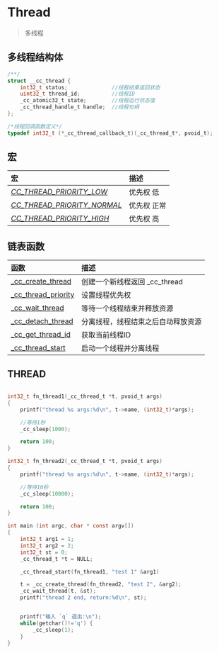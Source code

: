 # Thread

> 多线程

多线程结构体
---------------
```c
/**/
struct __cc_thread {
    int32_t status;              //线程结束返回状态
    uint32_t thread_id;          //线程ID
    _cc_atomic32_t state;        //线程运行状态值
    _cc_thread_handle_t handle;  //线程句柄
};

/*线程回调函数定义*/
typedef int32_t (*_cc_thread_callback_t)(_cc_thread_t*, pvoid_t);
```

宏
---------------

| 宏 | 描述  |
| :--------------- |:----------------------- |
| [_CC_THREAD_PRIORITY_LOW_](#THREAD) | 优先权 低 |
| [_CC_THREAD_PRIORITY_NORMAL_](#THREAD) | 优先权 正常 |
| [_CC_THREAD_PRIORITY_HIGH_](#THREAD) | 优先权 高 |

链表函数
---------------

| 函数 | 描述  |
| :--------------- |:----------------------- |
| [_cc_create_thread](#THREAD) | 创建一个新线程返回 _cc_thread |
| [_cc_thread_priority](#THREAD) | 设置线程优先权 |
| [_cc_wait_thread](#THREAD) | 等待一个线程结束并释放资源 |
| [_cc_detach_thread](#THREAD) | 分离线程，线程结束之后自动释放资源 |
| [_cc_get_thread_id](#THREAD) | 获取当前线程ID |
| [_cc_thread_start](#THREAD) | 启动一个线程并分离线程 |

## THREAD
```c

int32_t fn_thread1(_cc_thread_t *t, pvoid_t args)
{
    printf("thread %s args:%d\n", t->name, (int32_t)*args);

    //等待1秒
    _cc_sleep(1000);

    return 100;
}

int32_t fn_thread2(_cc_thread_t *t, pvoid_t args)
{
    printf("thread %s args:%d\n", t->name, (int32_t)*args);

    //等待10秒
    _cc_sleep(10000);

    return 100;
}

int main (int argc, char * const argv[])
{
    int32_t arg1 = 1;
    int32_t arg2 = 2;
    int32_t st = 0;
    _cc_thread_t *t = NULL;

    _cc_thread_start(fn_thread1, "test 1" &arg1)

    t = _cc_create_thread(fn_thread2, "test 2", &arg2);
    _cc_wait_thread(t, &st);
    printf("thread 2 end, return:%d\n", st);


    printf("输入 `q` 退出:\n");
    while(getchar()!='q') {
        _cc_sleep(1);
    }
}
```